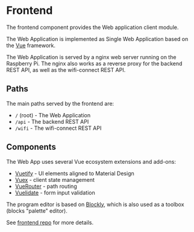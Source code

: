 # Frontend

The frontend component provides the Web application client module.

The Web Application is implemented as Single Web Application based on the [Vue](https://vuejs.org/) framework.

The Web Application is served by a nginx web server running on the Raspberry Pi. The nginx also works as a reverse proxy for the backend REST API, as well as the wifi-connect REST API.

## Paths

The main paths served by the frontend are:

- `/` (root) - The Web Application
- `/api` -  The backend REST API
- `/wifi` - The wifi-connect REST API

## Components

The Web App uses several Vue ecosystem extensions and add-ons:

- [Vuetify](https://next.vuetifyjs.com/en/) - UI elements aligned to Material Design
- [Vuex](https://vuex.vuejs.org/) - client state management
- [VueRouter](https://router.vuejs.org/) - path routing
- [Vuelidate](https://vuelidate-next.netlify.app/) - form input validation

The program editor is based on [Blockly](https://developers.google.com/blockly), which is also used as a toolbox (blocks "palette" editor).

See [frontend repo](https://github.com/CoderBotOrg/frontend) for more details.